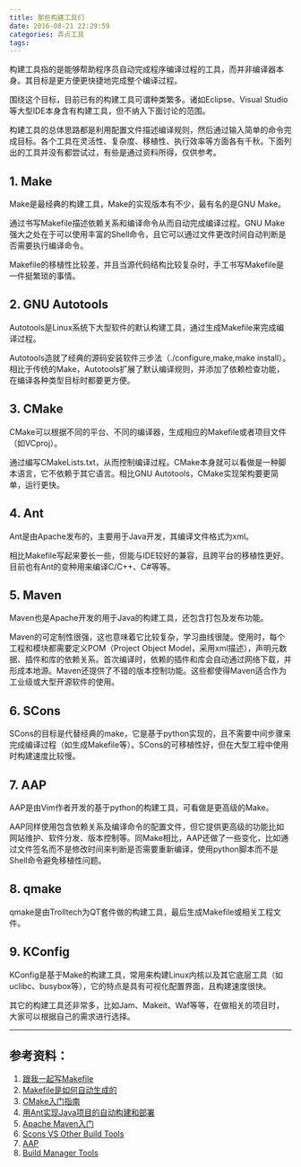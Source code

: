 ```yaml
---
title: 那些构建工具们
date: 2016-08-21 22:29:59
categories: 弄点工具
tags:
---
```


构建工具指的是能够帮助程序员自动完成程序编译过程的工具，而并非编译器本身。其目标是更方便更快捷地完成整个编译过程。

围绕这个目标，目前已有的构建工具可谓种类繁多。诸如Eclipse、Visual Studio等大型IDE本身含有构建工具，但不纳入下面讨论的范围。

构建工具的总体思路都是利用配置文件描述编译规则，然后通过输入简单的命令完成目标。各个工具在灵活性、复杂度、移植性、执行效率等方面各有千秋。下面列出的工具并没有都尝试过，有些是通过资料所得，仅供参考。

<!-- more -->

## 1. Make
Make是最经典的构建工具，Make的实现版本有不少，最有名的是GNU Make。

通过书写Makefile描述依赖关系和编译命令从而自动完成编译过程。GNU Make强大之处在于可以使用丰富的Shell命令，且它可以通过文件更改时间自动判断是否需要执行编译命令。

Makefile的移植性比较差，并且当源代码结构比较复杂时，手工书写Makefile是一件挺繁琐的事情。

## 2. GNU Autotools
Autotools是Linux系统下大型软件的默认构建工具，通过生成Makefile来完成编译过程。

Autotools造就了经典的源码安装软件三步法（./configure,make,make install）。相比于传统的Make，Autotools扩展了默认编译规则，并添加了依赖检查功能，在编译各种类型目标时都要更方便。

## 3. CMake
CMake可以根据不同的平台、不同的编译器，生成相应的Makefile或者项目文件（如VCproj）。

通过编写CMakeLists.txt，从而控制编译过程。CMake本身就可以看做是一种脚本语言，它不依赖于其它语言。相比GNU Autotools，CMake实现架构要更简单，运行更快。

## 4. Ant
Ant是由Apache发布的，主要用于Java开发，其编译文件格式为xml。

相比Makefile写起来要长一些，但能与IDE较好的兼容，且跨平台的移植性更好。目前也有Ant的变种用来编译C/C++、C#等等。

## 5. Maven
Maven也是Apache开发的用于Java的构建工具，还包含打包及发布功能。

Maven的可定制性很强，这也意味着它比较复杂，学习曲线很陡。使用时，每个工程和模块都需要定义POM（Project Object Model，采用xml描述），声明元数据、插件和库的依赖关系。首次编译时，依赖的插件和库会自动通过网络下载，并形成本地源。Maven还提供了不错的版本控制功能。这些都使得Maven适合作为工业级或大型开源软件的使用。

## 6. SCons
SCons的目标是代替经典的make，它是基于python实现的，且不需要中间步骤来完成编译过程（如生成Makefile等）。SCons的可移植性好，但在大型工程中使用时构建速度比较慢。

## 7. AAP
AAP是由Vim作者开发的基于python的构建工具，可看做是更高级的Make。

AAP同样使用包含依赖关系及编译命令的配置文件，但它提供更高级的功能比如网站维护、软件分发、版本控制等。同Make相比，AAP还做了一些变化，比如通过文件签名而不是修改时间来判断是否需要重新编译，使用python脚本而不是Shell命令避免移植性问题。

## 8. qmake
qmake是由Trolltech为QT套件做的构建工具，最后生成Makefile或相关工程文件。

## 9. KConfig
KConfig是基于Make的构建工具，常用来构建Linux内核以及其它底层工具（如uclibc、busybox等），它的特点是具有可视化配置界面，且构建速度很快。

其它的构建工具还非常多，比如Jam、Makeit、Waf等等，在做相关的项目时，大家可以根据自己的需求进行选择。

--------------
## 参考资料：

1. [跟我一起写Makefile](http://www.chinaunix.net/old_jh/23/408225.html)
2. [Makefile是如何自动生成的](http://blog.chinaunix.net/uid-20544507-id-3494422.html)
3. [CMake入门指南](http://www.cnblogs.com/sinojelly/archive/2010/05/22/1741337.html) 
4. [用Ant实现Java项目的自动构建和部署](http://tech.it168.com/j/2007-11-09/200711091344781.shtml)
5. [Apache Maven入门](http://www.oracle.com/technetwork/cn/community/java/apache-maven-getting-started-1-406235-zhs.html)
6. [Scons VS Other Build Tools](http://www.scons.org/wiki/SconsVsOtherBuildTools)
7. [AAP](http://www.a-a-p.org/) 
8. [Build Manager Tools](http://www.dmoz.org/Computers/Software/Build_Management/Build_Manager_Tools/) 
